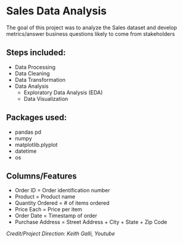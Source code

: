 # Sales Data Analysis

The goal of this project was to analyze the Sales dataset and develop metrics/answer business questions likely to come from stakeholders

## Steps included:
* Data Processing
* Data Cleaning
* Data Transformation
* Data Analysis
  * Exploratory Data Analysis (EDA) 
  * Data Visualization

## Packages used:
* pandas pd 
* numpy
* matplotlib.plyplot
* datetime
* os

## Columns/Features
* Order ID = Order identification number
* Product = Product name
* Quantity Ordered = # of items ordered
* Price Each = Price per item
* Order Date = Timestamp of order
* Purchase Address = Street Address + City + State + Zip Code





*Credit/Project Direction: Keith Galli, Youtube*
